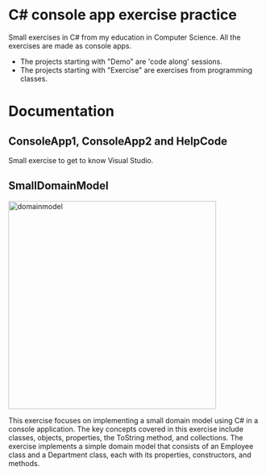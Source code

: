 # C# console app exercise practice
Small exercises in C# from my education in Computer Science. All the exercises are made as console apps.

- The projects starting with "Demo" are 'code along' sessions.
- The projects starting with "Exercise" are exercises from programming classes.

# Documentation
## ConsoleApp1, ConsoleApp2 and HelpCode
Small exercise to get to know Visual Studio.

## SmallDomainModel
<img width="412" alt="domainmodel" src="https://github.com/user-attachments/assets/70529493-5816-4e45-b180-eb6ea5a8095e">

This exercise focuses on implementing a small domain model using C# in a console application. The key concepts covered in this exercise include classes, objects, properties, the ToString method, and collections. The exercise implements a simple domain model that consists of an Employee class and a Department class, each with its properties, constructors, and methods.

